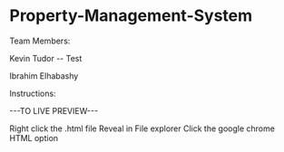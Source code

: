 # Property-Management-System

Team Members:

Kevin Tudor -- Test

Ibrahim Elhabashy


Instructions:

---TO LIVE PREVIEW---

Right click the .html file 
Reveal in File explorer
Click the google chrome HTML option